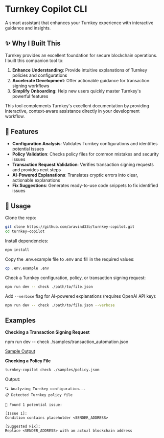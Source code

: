 # Turnkey Copilot CLI

A smart assistant that enhances your Turnkey experience with interactive guidance and insights.

## ✨ Why I Built This

Turnkey provides an excellent foundation for secure blockchain operations. I built this companion tool to:

1. **Enhance Understanding**: Provide intuitive explanations of Turnkey policies and configurations
2. **Accelerate Development**: Offer actionable guidance for transaction signing workflows
3. **Simplify Onboarding**: Help new users quickly master Turnkey's powerful features

This tool complements Turnkey's excellent documentation by providing interactive, context-aware assistance directly in your development workflow.

## 🚀 Features

- **Configuration Analysis**: Validates Turnkey configurations and identifies potential issues
- **Policy Validation**: Checks policy files for common mistakes and security issues
- **Transaction Request Validation**: Verifies transaction signing requests and provides next steps
- **AI-Powered Explanations**: Translates cryptic errors into clear, actionable explanations
- **Fix Suggestions**: Generates ready-to-use code snippets to fix identified issues

## 🧰 Usage

Clone the repo:

```bash
git clone https://github.com/aravind33b/turnkey-copilot.git
cd turnkey-copilot
```

Install dependencies:

```bash
npm install
```

Copy the .env.example file to .env and fill in the required values:

```bash
cp .env.example .env
```

Check a Turnkey configuration, policy, or transaction signing request:

```bash
npm run dev -- check ./path/to/file.json
```

Add `--verbose` flag for AI-powered explanations (requires OpenAI API key):

```bash
npm run dev -- check ./path/to/file.json --verbose
```

## Examples

**Checking a Transaction Signing Request**

npm run dev -- check ./samples/transaction_automation.json

[Sample Output](./sample_query.png)

**Checking a Policy File**

```bash
turnkey-copilot check ./samples/policy.json
```

Output:
```
🔍 Analyzing Turnkey configuration...
📋 Detected Turnkey policy file

🚨 Found 1 potential issue:

[Issue 1]:
Condition contains placeholder <SENDER_ADDRESS>

[Suggested Fix]:
Replace <SENDER_ADDRESS> with an actual blockchain address
```